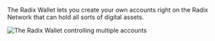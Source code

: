 The Radix Wallet lets you create your own accounts right on the Radix Network that can hold all sorts of digital assets.

![The Radix Wallet controlling multiple accounts](/quests-images/key/2-KeyImage_RadarWalletQuest.webp)
